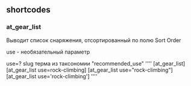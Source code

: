 ## shortcodes

### at_gear_list
Выводит список снаряжения, отсортированный по полю Sort Order

use - необязательный параметр

use=? slug терма из таксономии "recommended_use"
''''
[at_gear_list] 
[at_gear_list use=rock-climbing]
[at_gear_list use="rock-climbing"]
[at_gear_list use='rock-climbing']
''''
